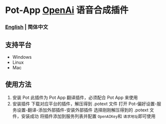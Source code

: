 # Pot-App [OpenAi](https://platform.openai.com/docs/guides/text-to-speech) 语音合成插件

### [English](./README_EN.md) | 简体中文

## 支持平台

- Windows
- Linux
- Mac

## 使用方法

1. 安装 Pot
   此插件为 Pot App 翻译插件，必须配合 Pot App 来使用
2. 安装插件
   下载对应平台的插件，解压得到 .potext 文件
   打开 Pot-偏好设置-服务设置-翻译-添加外部插件-安装外部插件
   选择刚刚解压得到的 .potext 文件，安装成功
   将插件添加到服务列表并配置 `OpenAIKey`和 `请求地址`即可使用
